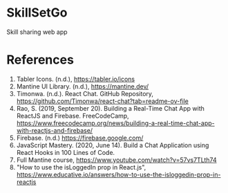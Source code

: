 # SkillSetGo
Skill sharing web app 



# References 

1. Tabler Icons. (n.d.), https://tabler.io/icons
2. Mantine UI Library. (n.d.), https://mantine.dev/
3. Timonwa. (n.d.). React Chat. GitHub Repository, https://github.com/Timonwa/react-chat?tab=readme-ov-file
4. Rao, S. (2019, September 20). Building a Real-Time Chat App with ReactJS and Firebase. FreeCodeCamp, https://www.freecodecamp.org/news/building-a-real-time-chat-app-with-reactjs-and-firebase/
5. Firebase. (n.d.) https://firebase.google.com/
6. JavaScript Mastery. (2020, June 14). Build a Chat Application using React Hooks in 100 Lines of Code. 
7. Full Mantine course, https://www.youtube.com/watch?v=57vs7TLth74
8. "How to use the isLoggedIn prop in React.js", https://www.educative.io/answers/how-to-use-the-isloggedin-prop-in-reactjs

